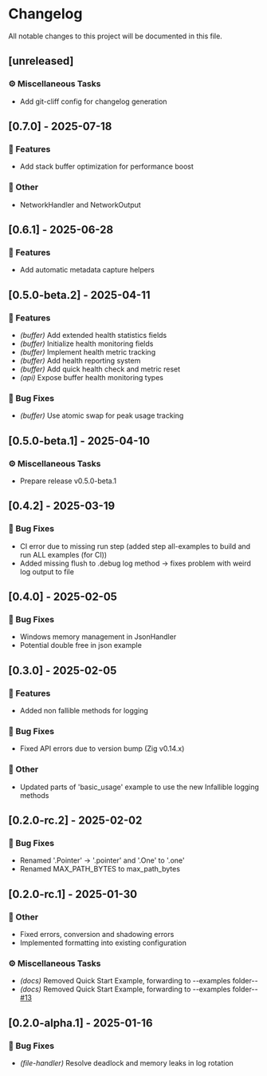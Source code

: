 # Changelog

All notable changes to this project will be documented in this file.

## [unreleased]

### ⚙️ Miscellaneous Tasks

- Add git-cliff config for changelog generation

## [0.7.0] - 2025-07-18

### 🚀 Features

- Add stack buffer optimization for performance boost


### 💼 Other

- NetworkHandler and NetworkOutput

## [0.6.1] - 2025-06-28

### 🚀 Features

- Add automatic metadata capture helpers

## [0.5.0-beta.2] - 2025-04-11

### 🚀 Features

- *(buffer)* Add extended health statistics fields
- *(buffer)* Initialize health monitoring fields
- *(buffer)* Implement health metric tracking
- *(buffer)* Add health reporting system
- *(buffer)* Add quick health check and metric reset
- *(api)* Expose buffer health monitoring types

### 🐛 Bug Fixes

- *(buffer)* Use atomic swap for peak usage tracking

## [0.5.0-beta.1] - 2025-04-10

### ⚙️ Miscellaneous Tasks

- Prepare release v0.5.0-beta.1

## [0.4.2] - 2025-03-19

### 🐛 Bug Fixes

- CI error due to missing run step (added step all-examples to build and run ALL examples (for CI))
- Added missing flush to .debug log method -> fixes problem with weird log output to file

## [0.4.0] - 2025-02-05

### 🐛 Bug Fixes

- Windows memory management in JsonHandler
- Potential double free in json example

## [0.3.0] - 2025-02-05

### 🚀 Features

- Added non fallible methods for logging

### 🐛 Bug Fixes

- Fixed API errors due to version bump (Zig v0.14.x)

### 💼 Other

- Updated parts of 'basic_usage' example to use the new Infallible logging methods

## [0.2.0-rc.2] - 2025-02-02

### 🐛 Bug Fixes

- Renamed '.Pointer' -> '.pointer' and '.One' to '.one'
- Renamed MAX_PATH_BYTES to max_path_bytes

## [0.2.0-rc.1] - 2025-01-30

### 💼 Other

- Fixed errors, conversion and shadowing errors
- Implemented formatting into existing configuration

### ⚙️ Miscellaneous Tasks

- *(docs)* Removed Quick Start Example, forwarding to --examples folder--
- *(docs)* Removed Quick Start Example, forwarding to --examples folder-- [#13](https://github.com/chrischtel/nexlog/issues/13)

## [0.2.0-alpha.1] - 2025-01-16

### 🐛 Bug Fixes

- *(file-handler)* Resolve deadlock and memory leaks in log rotation

<!-- generated by git-cliff -->
